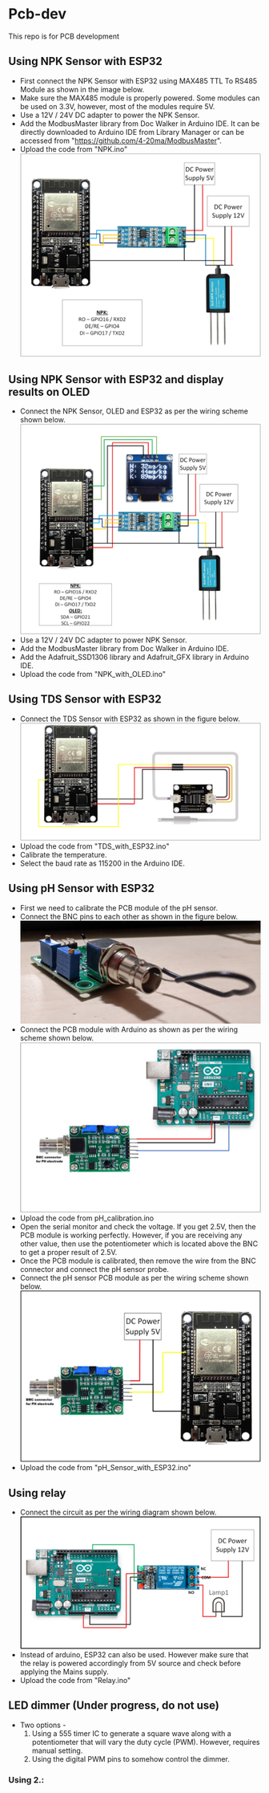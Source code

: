# Pcb-dev
This repo is for PCB development

## Using NPK Sensor with ESP32
 - First connect the NPK Sensor with ESP32 using MAX485 TTL To RS485 Module as shown in the image below.
 - Make sure the MAX485 module is properly powered. Some modules can be used on 3.3V, however, most of the modules require 5V.
 - Use a 12V / 24V DC adapter to power the NPK Sensor.
 - Add the ModbusMaster library from Doc Walker in Arduino IDE. It can be directly downloaded to Arduino IDE from Library Manager or can be accessed from "https://github.com/4-20ma/ModbusMaster".
 - Upload the code from "NPK.ino"
![alt text](Image/NPK_sensor_with_ESP32.jpg)

## Using NPK Sensor with ESP32 and display results on OLED
- Connect the NPK Sensor, OLED and ESP32 as per the wiring scheme shown below.
![alt text](Image/NPK_with_OLED.jpg)
- Use a 12V / 24V DC adapter to power NPK Sensor.
- Add the ModbusMaster library from Doc Walker in Arduino IDE.
- Add the Adafruit_SSD1306 library and Adafruit_GFX library in Arduino IDE.
- Upload the code from "NPK_with_OLED.ino"

## Using TDS Sensor with ESP32
- Connect the TDS Sensor with ESP32 as shown in the figure below.
![alt text](Image/TDS_sensor_with_ESP.jpg)
- Upload the code from "TDS_with_ESP32.ino"
- Calibrate the temperature.
- Select the baud rate as 115200 in the Arduino IDE.

## Using pH Sensor with ESP32
- First we need to calibrate the PCB module of the pH sensor.
- Connect the BNC pins to each other as shown in the figure below.
![alt text](Image/PH_configure_1.jpg)
- Connect the PCB module with Arduino as shown as per the wiring scheme shown below.
![alt text](Image/PH_configure_2.jpg)
- Upload the code from pH_calibration.ino
- Open the serial monitor and check the voltage. If you get 2.5V, then the PCB module is working perfectly. However, if you are receiving any other value, then use the potentiometer which is located above the BNC to get a proper result of 2.5V.
- Once the PCB module is calibrated, then remove the wire from the BNC connector and connect the pH sensor probe.
- Connect the pH sensor PCB module as per the wiring scheme shown below.
![alt text](Image/ph_sensor_with_ESP32.jpg)
- Upload the code from "pH_Sensor_with_ESP32.ino"

## Using relay
- Connect the circuit as per the wiring diagram shown below.
![alt text](Image/Relay.jpg)
- Instead of arduino, ESP32 can also be used. However make sure that the relay is powered accordingly from 5V source and check before applying the Mains supply.
- Upload the code from "Relay.ino"

## LED dimmer (Under progress, do not use)
- Two options -
    1. Using a 555 timer IC to generate a square wave along with a potentiometer that will vary the duty cycle (PWM). However, requires manual setting.
    2. Using the digital PWM pins to somehow control the dimmer.

### Using 2.:
